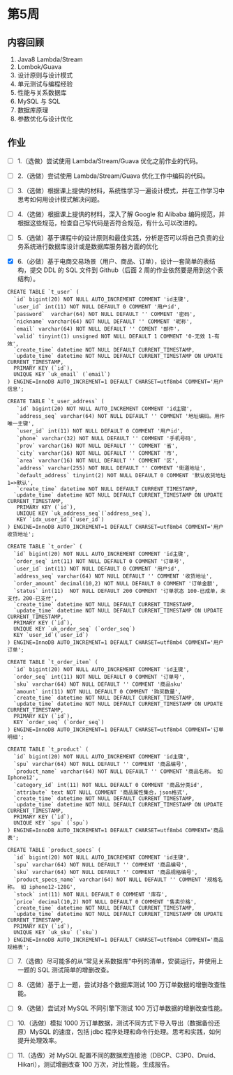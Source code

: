# 第5周

## 内容回顾
1. Java8 Lambda/Stream 
2. Lombok/Guava 
3. 设计原则与设计模式 
4. 单元测试与编程经验 
5. 性能与关系数据库 
6. MySQL 与 SQL 
7. 数据库原理 
8. 参数优化与设计优化


## 作业
- [ ] 1.（选做）尝试使用 Lambda/Stream/Guava 优化之前作业的代码。

- [ ] 2.（选做）尝试使用 Lambda/Stream/Guava 优化工作中编码的代码。

- [ ] 3.（选做）根据课上提供的材料，系统性学习一遍设计模式，并在工作学习中思考如何用设计模式解决问题。

- [ ] 4.（选做）根据课上提供的材料，深入了解 Google 和 Alibaba 编码规范，并根据这些规范，检查自己写代码是否符合规范，有什么可以改进的。

- [ ] 5.（选做）基于课程中的设计原则和最佳实践，分析是否可以将自己负责的业务系统进行数据库设计或是数据库服务器方面的优化

- [x] 6.（必做）基于电商交易场景（用户、商品、订单），设计一套简单的表结构，提交 DDL 的 SQL 文件到 Github（后面 2 周的作业依然要是用到这个表结构）。

```
CREATE TABLE `t_user` (
  `id` bigint(20) NOT NULL AUTO_INCREMENT COMMENT 'id主键',
  `user_id` int(11) NOT NULL DEFAULT 0 COMMENT '用户id',
  `password`  varchar(64) NOT NULL DEFAULT '' COMMENT '密码',
  `nickname` varchar(64) NOT NULL DEFAULT '' COMMENT '昵称',
  `email` varchar(64) NOT NULL DEFAULT '' COMENT '邮件'，
  `valid` tinyint(1) unsigned NOT NULL DEFAULT 1 COMMENT '0-无效 1-有效',
  `create_time` datetime NOT NULL DEFAULT CURRENT_TIMESTAMP,
  `update_time` datetime NOT NULL DEFAULT CURRENT_TIMESTAMP ON UPDATE CURRENT_TIMESTAMP,
  PRIMARY KEY (`id`),
  UNIQUE KEY `uk_email` (`email`)
) ENGINE=InnoDB AUTO_INCREMENT=1 DEFAULT CHARSET=utf8mb4 COMMENT='用户信息';

CREATE TABLE `t_user_address` (
   `id` bigint(20) NOT NULL AUTO_INCREMENT COMMENT 'id主键',
   `address_seq` varchar(64) NOT NULL DEFAULT '' COMMENT '地址编码。用作唯一主键',
   `user_id` int(11) NOT NULL DEFAULT 0 COMMENT '用户id',
   `phone` varchar(32) NOT NULL DEFAULT '' COMMENT '手机号码',
   `prov` varchar(16) NOT NULL DEFAULT '' COMMENT '省',
   `city` varchar(16) NOT NULL DEFAULT '' COMMENT '市',
   `area` varchar(16) NOT NULL DEFAULT '' COMMENT '区',
   `address` varchar(255) NOT NULL DEFAULT '' COMMENT '街道地址',
   `default_address` tinyint(2) NOT NULL DEFAULT 0 COMMENT '默认收货地址 1=>默认',
   `create_time` datetime NOT NULL DEFAULT CURRENT_TIMESTAMP,
  `update_time` datetime NOT NULL DEFAULT CURRENT_TIMESTAMP ON UPDATE CURRENT_TIMESTAMP,
   PRIMARY KEY (`id`),
   UNIQUE KEY `uk_address_seq`(`address_seq`),
   KEY `idx_user_id`(`user_id`)
) ENGINE=InnoDB AUTO_INCREMENT=1 DEFAULT CHARSET=utf8mb4 COMMENT='用户收货地址';

CREATE TABLE `t_order` (
  `id` bigint(20) NOT NULL AUTO_INCREMENT COMMENT 'id主键',
  `order_seq` int(11) NOT NULL DEFAULT 0 COMMENT '订单号',
  `user_id` int(11) NOT NULL DEFAULT 0 COMMENT '用户id',
  `address_seq` varchar(64) NOT NULL DEFAULT '' COMMENT '收货地址',
  `order_amount` decimal(10,2) NOT NULL DEFAULT 0 COMMENT '订单金额',
  `status` int(11)  NOT NULL DEFAULT 200 COMMENT '订单状态 100-已成单，未支付，200-已支付',
  `create_time` datetime NOT NULL DEFAULT CURRENT_TIMESTAMP,
  `update_time` datetime NOT NULL DEFAULT CURRENT_TIMESTAMP ON UPDATE CURRENT_TIMESTAMP,
  PRIMARY KEY (`id`),
  UNIQUE KEY `uk_order_seq` (`order_seq`)
  KEY `user_id`(`user_id`) 
) ENGINE=InnoDB AUTO_INCREMENT=1 DEFAULT CHARSET=utf8mb4 COMMENT='用户订单';

CREATE TABLE `t_order_item` (
  `id` bigint(20) NOT NULL AUTO_INCREMENT COMMENT 'id主键',
  `order_seq` int(11) NOT NULL DEFAULT 0 COMMENT '订单号',
  `sku` varchar(64) NOT NULL DEFAULT '' COMMENT '商品sku'
  `amount` int(11) NOT NULL DEFAULT 0 COMMENT '购买数量', 
  `create_time` datetime NOT NULL DEFAULT CURRENT_TIMESTAMP,
  `update_time` datetime NOT NULL DEFAULT CURRENT_TIMESTAMP ON UPDATE CURRENT_TIMESTAMP,
  PRIMARY KEY (`id`),
  KEY `order_seq` (`order_seq`)
) ENGINE=InnoDB AUTO_INCREMENT=1 DEFAULT CHARSET=utf8mb4 COMMENT='订单明细';

CREATE TABLE `t_product` (
  `id` bigint(20) NOT NULL AUTO_INCREMENT COMMENT 'id主键',
  `spu` varchar(64) NOT NULL DEFAULT '' COMMENT '商品编号',
  `product_name` varchar(64) NOT NULL DEFAULT '' COMMENT '商品名称。 如Iphone12',
  `category_id` int(11) NOT NULL DEFAULT 0 COMMENT '商品分类id',
  `attribute` text NOT NULL COMMENT '商品属性集合，json格式',
  `create_time` datetime NOT NULL DEFAULT CURRENT_TIMESTAMP,
  `update_time` datetime NOT NULL DEFAULT CURRENT_TIMESTAMP ON UPDATE CURRENT_TIMESTAMP,
  PRIMARY KEY (`id`),
  UNIQUE KEY `spu` (`spu`)
) ENGINE=InnoDB AUTO_INCREMENT=1 DEFAULT CHARSET=utf8mb4 COMMENT='商品表';

CREATE TABLE `product_specs` (
  `id` bigint(20) NOT NULL AUTO_INCREMENT COMMENT 'id主键',
  `spu` varchar(64) NOT NULL DEFAULT '' COMMENT '商品编号',
  `sku` varchar(64) NOT NULL DEFAULT '' COMMENT '商品规格编号',
  `product_specs_name` varchar(64) NOT NULL DEFAULT '' COMMENT '规格名称。 如 iphone12-128G',
  `stock` int(11) NOT NULL DEFAULT 0 COMMENT '库存',
  `price` decimal(10,2) NOT NULL DEFAULT 0 COMMENT '售卖价格',
  `create_time` datetime NOT NULL DEFAULT CURRENT_TIMESTAMP,
  `update_time` datetime NOT NULL DEFAULT CURRENT_TIMESTAMP ON UPDATE CURRENT_TIMESTAMP,
  PRIMARY KEY (`id`),
  UNIQUE KEY `uk_sku` (`sku`)
) ENGINE=InnoDB AUTO_INCREMENT=1 DEFAULT CHARSET=utf8mb4 COMMENT='商品规格表';

```

- [ ] 7.（选做）尽可能多的从“常见关系数据库”中列的清单，安装运行，并使用上一题的 SQL 测试简单的增删改查。

- [ ] 8.（选做）基于上一题，尝试对各个数据库测试 100 万订单数据的增删改查性能。

- [ ] 9.（选做）尝试对 MySQL 不同引擎下测试 100 万订单数据的增删改查性能。

- [ ] 10.（选做）模拟 1000 万订单数据，测试不同方式下导入导出（数据备份还原）MySQL 的速度，包括 jdbc 程序处理和命令行处理。思考和实践，如何提升处理效率。

- [ ] 11.（选做）对 MySQL 配置不同的数据库连接池（DBCP、C3P0、Druid、Hikari），测试增删改查 100 万次，对比性能，生成报告。


